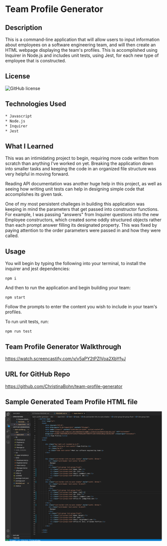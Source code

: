 # Team Profile Generator

## Description

This is a command-line application that will allow users to input information about employees on a software engineering team, and will then create an HTML webpage displaying the team's profiles. This is accomplished using Inquirer in Node.js and includes unit tests, using Jest, for each new type of employee that is constructed.

## License

![GitHub license](https://img.shields.io/badge/license-MIT-blue.svg)

## Technologies Used

    * Javascript
    * Node.js
    * Inquirer
    * Jest


## What I Learned

This was an intimidating project to begin, requiring more code written from scratch than anything I've worked on yet. Breaking the application down into smaller tasks and keeping the code in an organized file structure was very helpful in moving forward.

Reading API documentation was another huge help in this project, as well as seeing how writing unit tests can help in designing simple code that accomplishes its given task.

One of my most persistent challeges in building this application was keeping in mind the parameters that get passed into constructor functions. For example, I was passing "answers" from Inquirer questions into the new Employee constructors, which created some oddly structured objects rather than each prompt answer filling its designated property. This was fixed by paying attention to the order parameters were passed in and how they were called.

## Usage

You will begin by typing the following into your terminal, to install the inquirer and jest dependencies:

```
npm i
```
And then to run the application and begin building your team:

```
npm start
```
Follow the prompts to enter the content you wish to include in your team's profiles.

To run unit tests, run:

```
npm run test
```


## Team Profile Generator Walkthrough

https://watch.screencastify.com/v/v5aPY2tPZIVoa2XbYfyJ

## URL for GitHub Repo

https://github.com/ChristinaBohn/team-profile-generator

## Sample Generated Team Profile HTML file

![Generaged Team Profile HTML preview](images/team-profile-preview.png)